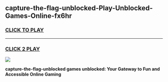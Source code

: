
## capture-the-flag-unblocked-Play-Unblocked-Games-Online-fx6hr
<h3>
<a href="https://premium76.site?title=capture-the-flag-unblocked&ref=25A">CLICK TO PLAY</a></h3>
<hr>

<h3>
<a href="https://premium76.site?title=capture-the-flag-unblocked&ref=25A">CLICK 2 PLAY</a>
  
</h3>

<a href="https://premium76.site?title=capture-the-flag-unblocked&ref=25A"><img src="https://clearcache.store/games.png"></a>


**capture-the-flag-unblocked games unblocked: Your Gateway to Fun and Accessible Online Gaming**
